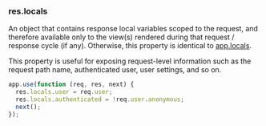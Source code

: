<h3 id='res.locals'>res.locals</h3>

An object that contains response local variables scoped to the request, and therefore available only to the view(s) rendered during that request / response cycle (if any). Otherwise, this property is identical to [app.locals](#app.locals).

This property is useful for exposing request-level information such as the request path name, authenticated user, user settings, and so on.

```js
app.use(function (req, res, next) {
  res.locals.user = req.user;
  res.locals.authenticated = !req.user.anonymous;
  next();
});
```
